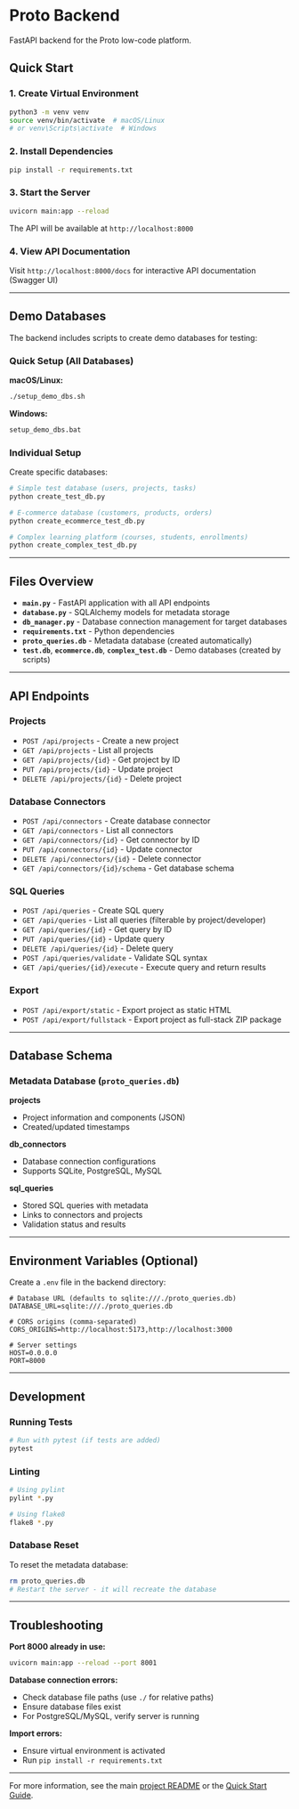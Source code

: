 # Proto Backend

FastAPI backend for the Proto low-code platform.

## Quick Start

### 1. Create Virtual Environment
```bash
python3 -m venv venv
source venv/bin/activate  # macOS/Linux
# or venv\Scripts\activate  # Windows
```

### 2. Install Dependencies
```bash
pip install -r requirements.txt
```

### 3. Start the Server
```bash
uvicorn main:app --reload
```

The API will be available at `http://localhost:8000`

### 4. View API Documentation
Visit `http://localhost:8000/docs` for interactive API documentation (Swagger UI)

---

## Demo Databases

The backend includes scripts to create demo databases for testing:

### Quick Setup (All Databases)

**macOS/Linux:**
```bash
./setup_demo_dbs.sh
```

**Windows:**
```bash
setup_demo_dbs.bat
```

### Individual Setup

Create specific databases:

```bash
# Simple test database (users, projects, tasks)
python create_test_db.py

# E-commerce database (customers, products, orders)
python create_ecommerce_test_db.py

# Complex learning platform (courses, students, enrollments)
python create_complex_test_db.py
```

---

## Files Overview

- **`main.py`** - FastAPI application with all API endpoints
- **`database.py`** - SQLAlchemy models for metadata storage
- **`db_manager.py`** - Database connection management for target databases
- **`requirements.txt`** - Python dependencies
- **`proto_queries.db`** - Metadata database (created automatically)
- **`test.db`**, **`ecommerce.db`**, **`complex_test.db`** - Demo databases (created by scripts)

---

## API Endpoints

### Projects
- `POST /api/projects` - Create a new project
- `GET /api/projects` - List all projects
- `GET /api/projects/{id}` - Get project by ID
- `PUT /api/projects/{id}` - Update project
- `DELETE /api/projects/{id}` - Delete project

### Database Connectors
- `POST /api/connectors` - Create database connector
- `GET /api/connectors` - List all connectors
- `GET /api/connectors/{id}` - Get connector by ID
- `PUT /api/connectors/{id}` - Update connector
- `DELETE /api/connectors/{id}` - Delete connector
- `GET /api/connectors/{id}/schema` - Get database schema

### SQL Queries
- `POST /api/queries` - Create SQL query
- `GET /api/queries` - List all queries (filterable by project/developer)
- `GET /api/queries/{id}` - Get query by ID
- `PUT /api/queries/{id}` - Update query
- `DELETE /api/queries/{id}` - Delete query
- `POST /api/queries/validate` - Validate SQL syntax
- `GET /api/queries/{id}/execute` - Execute query and return results

### Export
- `POST /api/export/static` - Export project as static HTML
- `POST /api/export/fullstack` - Export project as full-stack ZIP package

---

## Database Schema

### Metadata Database (`proto_queries.db`)

**projects**
- Project information and components (JSON)
- Created/updated timestamps

**db_connectors**
- Database connection configurations
- Supports SQLite, PostgreSQL, MySQL

**sql_queries**
- Stored SQL queries with metadata
- Links to connectors and projects
- Validation status and results

---

## Environment Variables (Optional)

Create a `.env` file in the backend directory:

```env
# Database URL (defaults to sqlite:///./proto_queries.db)
DATABASE_URL=sqlite:///./proto_queries.db

# CORS origins (comma-separated)
CORS_ORIGINS=http://localhost:5173,http://localhost:3000

# Server settings
HOST=0.0.0.0
PORT=8000
```

---

## Development

### Running Tests
```bash
# Run with pytest (if tests are added)
pytest
```

### Linting
```bash
# Using pylint
pylint *.py

# Using flake8
flake8 *.py
```

### Database Reset
To reset the metadata database:
```bash
rm proto_queries.db
# Restart the server - it will recreate the database
```

---

## Troubleshooting

**Port 8000 already in use:**
```bash
uvicorn main:app --reload --port 8001
```

**Database connection errors:**
- Check database file paths (use `./` for relative paths)
- Ensure database files exist
- For PostgreSQL/MySQL, verify server is running

**Import errors:**
- Ensure virtual environment is activated
- Run `pip install -r requirements.txt`

---

For more information, see the main [project README](../README.md) or the [Quick Start Guide](../QUICKSTART.md).

